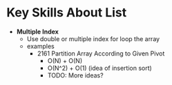 # Key Skills About List

* **Multiple Index**
  * Use double or multiple index for loop the array
  * examples
      * 2161 Partition Array According to Given Pivot
          * O(N) + O(N)  
          * O(N^2) + O(1) (idea of insertion sort)
          * TODO: More ideas?
